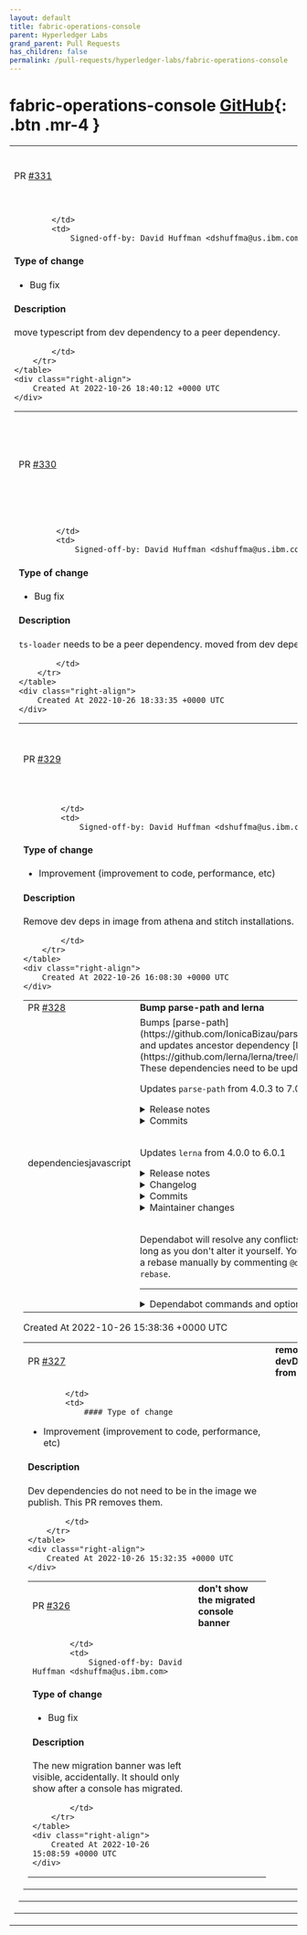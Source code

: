 ```yaml
---
layout: default
title: fabric-operations-console
parent: Hyperledger Labs
grand_parent: Pull Requests
has_children: false
permalink: /pull-requests/hyperledger-labs/fabric-operations-console
---
```


# fabric-operations-console <span class="fs-3 right-align">[GitHub](https://github.com/hyperledger-labs/fabric-operations-console){: .btn .mr-4 }</span>


<div>
    <table>
        <tr>
            <td>
                PR <a href="https://github.com/hyperledger-labs/fabric-operations-console/pull/331" class=".btn">#331</a>
            </td>
            <td>
                <b>
                    move typescript from dev dep to peer dep
                </b>
            </td>
        </tr>
        <tr>
            <td>
                
            </td>
            <td>
                Signed-off-by: David Huffman <dshuffma@us.ibm.com>

#### Type of change

<!--- What type of change? Pick one option and delete the others. -->

- Bug fix

#### Description
move typescript from dev dependency to a peer dependency.


            </td>
        </tr>
    </table>
    <div class="right-align">
        Created At 2022-10-26 18:40:12 +0000 UTC
    </div>
</div>

<div>
    <table>
        <tr>
            <td>
                PR <a href="https://github.com/hyperledger-labs/fabric-operations-console/pull/330" class=".btn">#330</a>
            </td>
            <td>
                <b>
                    move ts-loader to peer dep from dev dep
                </b>
            </td>
        </tr>
        <tr>
            <td>
                
            </td>
            <td>
                Signed-off-by: David Huffman <dshuffma@us.ibm.com>

#### Type of change

<!--- What type of change? Pick one option and delete the others. -->

- Bug fix

#### Description
`ts-loader` needs to be a peer dependency. moved from dev dependency.


            </td>
        </tr>
    </table>
    <div class="right-align">
        Created At 2022-10-26 18:33:35 +0000 UTC
    </div>
</div>

<div>
    <table>
        <tr>
            <td>
                PR <a href="https://github.com/hyperledger-labs/fabric-operations-console/pull/329" class=".btn">#329</a>
            </td>
            <td>
                <b>
                    clean up dev deps in image
                </b>
            </td>
        </tr>
        <tr>
            <td>
                
            </td>
            <td>
                Signed-off-by: David Huffman <dshuffma@us.ibm.com>

#### Type of change

<!--- What type of change? Pick one option and delete the others. -->

- Improvement (improvement to code, performance, etc)

#### Description
Remove dev deps in image from athena and stitch installations.


            </td>
        </tr>
    </table>
    <div class="right-align">
        Created At 2022-10-26 16:08:30 +0000 UTC
    </div>
</div>

<div>
    <table>
        <tr>
            <td>
                PR <a href="https://github.com/hyperledger-labs/fabric-operations-console/pull/328" class=".btn">#328</a>
            </td>
            <td>
                <b>
                    Bump parse-path and lerna
                </b>
            </td>
        </tr>
        <tr>
            <td>
                <span class="chip">dependencies</span><span class="chip">javascript</span>
            </td>
            <td>
                Bumps [parse-path](https://github.com/IonicaBizau/parse-path) to 7.0.0 and updates ancestor dependency [lerna](https://github.com/lerna/lerna/tree/HEAD/core/lerna). These dependencies need to be updated together.

Updates `parse-path` from 4.0.3 to 7.0.0
<details>
<summary>Release notes</summary>
<p><em>Sourced from <a href="https://github.com/IonicaBizau/parse-path/releases">parse-path's releases</a>.</em></p>
<blockquote>
<h2>7.0.0</h2>
<p>Add the <code>parse_failed</code> property — whether the input was parsed successfully or not.</p>
<h2>6.0.0</h2>
<h3>parse-path 6.0.0</h3>
<p><strong>Breaking changes</strong></p>
<ul>
<li>The <code>resource</code> property will not contain the <code>port</code> anymore. Added the <code>host</code> property which has the port too.</li>
</ul>
<h2>5.0.0</h2>
<h3><code>parse-path</code> 5.0.0</h3>
<p>:star: This is a major release of <code>parse-path</code>! :star:</p>
<h4>Breaking changes</h4>
<ul>
<li><code>parse-path</code> will not parse <code>git@...</code> ssh URLs anymore. Use <code>parse-url</code> for that.</li>
<li>If the input url has a trailing slash, the trailing slash will be added in the <code>pathname</code> too.</li>
<li>The <code>port</code> field is a string. By default empty.</li>
<li>Added the <code>password</code> field (default: <code>&quot;&quot;</code>)</li>
<li>The resource may contain the <code>port</code> in it (e.g. <code>resource: &quot;domain.com:4200&quot;</code>).</li>
</ul>
<h4>Features</h4>
<ul>
<li>Faster</li>
<li>More secure</li>
<li>Cleaner codebase</li>
</ul>
<p>Any questions, suggestions, contributions are always welcome! :blush:</p>
<h2>4.0.4</h2>
<p>Remove the new line characters.</p>
</blockquote>
</details>
<details>
<summary>Commits</summary>
<ul>
<li><a href="https://github.com/IonicaBizau/parse-path/commit/c53b17e228fd09e2e072ce0d9c6076cf7bb879da"><code>c53b17e</code></a> Updated docs</li>
<li><a href="https://github.com/IonicaBizau/parse-path/commit/a0269b12b3f3eb4ce4a1b5a9a6da24832d3d2d8f"><code>a0269b1</code></a> :arrow_up: 7.0.0 :tada:</li>
<li><a href="https://github.com/IonicaBizau/parse-path/commit/e3ee527ab36be1166f72d1654a5a6e31f18c866a"><code>e3ee527</code></a> :arrow_up: 6.1.0 :tada:</li>
<li><a href="https://github.com/IonicaBizau/parse-path/commit/4bae19e8e0e6b8566201387c1b1e664a9e87b904"><code>4bae19e</code></a> Add the parse_failed property.</li>
<li><a href="https://github.com/IonicaBizau/parse-path/commit/3d1525d9ec72f5a1ad67b438bed95dd752ed3413"><code>3d1525d</code></a> Updated docs</li>
<li><a href="https://github.com/IonicaBizau/parse-path/commit/31f7a332f9c4ce5e1c6448ac5a7b4507cb00deed"><code>31f7a33</code></a> Add the host property</li>
<li><a href="https://github.com/IonicaBizau/parse-path/commit/02995c6c7ccb3d05180f235b1dc1c3abb710147b"><code>02995c6</code></a> Merge branch 'patch-1' of github.com:viceice/parse-path into new-version</li>
<li><a href="https://github.com/IonicaBizau/parse-path/commit/cbb46e0e713d747b7851eb98c1c4af1bb1ead238"><code>cbb46e0</code></a> :arrow_up: 6.0.0 :tada:</li>
<li><a href="https://github.com/IonicaBizau/parse-path/commit/01b23dc123c6f2cdc1357eba22243c7b7324e4ea"><code>01b23dc</code></a> test: add test</li>
<li><a href="https://github.com/IonicaBizau/parse-path/commit/9032ebb45a28deb57fef2928acd72fca25aabbef"><code>9032ebb</code></a> fix: use hostname instead of host</li>
<li>Additional commits viewable in <a href="https://github.com/IonicaBizau/parse-path/compare/4.0.3...7.0.0">compare view</a></li>
</ul>
</details>
<br />

Updates `lerna` from 4.0.0 to 6.0.1
<details>
<summary>Release notes</summary>
<p><em>Sourced from <a href="https://github.com/lerna/lerna/releases">lerna's releases</a>.</em></p>
<blockquote>
<h2>v6.0.1</h2>
<h2><a href="https://github.com/lerna/lerna/compare/v6.0.0...v6.0.1">6.0.1</a> (2022-10-14)</h2>
<h3>Bug Fixes</h3>
<ul>
<li><strong>run:</strong> allow for loading of env files to be skipped (<a href="https://github-redirect.dependabot.com/lerna/lerna/issues/3375">#3375</a>) (<a href="https://github.com/lerna/lerna/commit/5dbd904009ede4cc952fc7f8cbafebf6b12d81a1">5dbd904</a>)</li>
</ul>
<h2>v6.0.0</h2>
<h1><a href="https://github.com/lerna/lerna/compare/v6.0.0-alpha.2...v6.0.0">6.0.0</a> (2022-10-12)</h1>
<h3>Super fast, modern task-runner implementation for <code>lerna run</code></h3>
<p>As of version 6.0.0, Lerna will now delegate the implementation details of the <code>lerna run</code> command to the super fast, modern task-runner (powered by Nx) by default.</p>
<p>If for some reason you wish to opt in to the legacy task-runner implementation details (powered by <code>p-map</code> and <code>p-queue</code>), you can do so by setting <code>&quot;useNx&quot;: false</code> in your lerna.json. (Please let us know via a Github issue if you feel the need to do that, however, as in general the new task-runner should just work how you expect it to as a lerna user).</p>
<h3>Interactive configurtion for <code>lerna run</code> caching and task pipelines via the new <code>lerna add-caching</code> command</h3>
<p>When using the modern task-runner implementation described above, the way to get the most out of it is to tell it about the outputs of your various scripts, and also any relationships that exist between them (such as needing to run the <code>build</code> script before the <code>test</code>, for example).</p>
<p>Simply run <code>lerna add-caching</code> and follow the instructions in order to generate all the relevant configuration for your workspace.</p>
<p>You can learn more about the configuration it generates here: <a href="https://lerna.js.org/docs/concepts/task-pipeline-configuration">https://lerna.js.org/docs/concepts/task-pipeline-configuration</a></p>
<h3>Automatic loading of .env files in <code>lerna run</code> with the new task-runner implementation</h3>
<p>By default the modern task runner powered by Nx will automatically load <code>.env</code> files for you. You can set <code>--load-env-files</code> to false if you want to disable this behavior for any reason.</p>
<p>For more details about what <code>.env</code> files will be loaded by default please see: <a href="https://nx.dev/recipes/environment-variables/define-environment-variables">https://nx.dev/recipes/environment-variables/define-environment-variables</a></p>
<h3>Obselete options in <code>lerna run</code> with the new task-runner implementation</h3>
<p>There are certain legacy options for <code>lerna run</code> which are no longer applicable to the modern task-runner. Please see full details about those flags, and the reason behind their obselence, here:</p>
<p><a href="https://lerna.js.org/docs/lerna6-obsolete-options">https://lerna.js.org/docs/lerna6-obsolete-options</a></p>
<h3>New <code>lerna repair</code> command</h3>
<p>When configuration changes over time as new versions of a tool are published it can be tricky to keep up with the changes and sometimes it's possible to miss out on optimizations as a result.</p>
<p>When you run the new command <code>lerna repair</code>, lerna will execute a serious of code migrations/codemods which update your workspace to the latest and greatest best practices for workspace configuration.</p>
<p>The actual codemods which run will be added to over time, but for now one you might see run on your workspace is that it will remove any explicit <code>&quot;useNx&quot;: true</code> references from lerna.json files, because that is no longer necessary and it's cleaner not to have it.</p>
<p>We are really excited about this feature and how we can use it to help users keep their workspaces up to date.</p>
<!-- raw HTML omitted -->
</blockquote>
<p>... (truncated)</p>
</details>
<details>
<summary>Changelog</summary>
<p><em>Sourced from <a href="https://github.com/lerna/lerna/blob/main/core/lerna/CHANGELOG.md">lerna's changelog</a>.</em></p>
<blockquote>
<h2><a href="https://github.com/lerna/lerna/compare/v6.0.0...v6.0.1">6.0.1</a> (2022-10-14)</h2>
<h3>Bug Fixes</h3>
<ul>
<li><strong>run:</strong> allow for loading of env files to be skipped (<a href="https://github-redirect.dependabot.com/lerna/lerna/issues/3375">#3375</a>) (<a href="https://github.com/lerna/lerna/commit/5dbd904009ede4cc952fc7f8cbafebf6b12d81a1">5dbd904</a>)</li>
</ul>
<h1><a href="https://github.com/lerna/lerna/compare/v6.0.0-alpha.2...v6.0.0">6.0.0</a> (2022-10-12)</h1>
<p><strong>Note:</strong> Version bump only for package lerna</p>
<h1><a href="https://github.com/lerna/lerna/compare/v6.0.0-alpha.1...v6.0.0-alpha.2">6.0.0-alpha.2</a> (2022-10-12)</h1>
<h3>Bug Fixes</h3>
<ul>
<li><strong>run:</strong> update docs for v6 (<a href="https://github-redirect.dependabot.com/lerna/lerna/issues/3366">#3366</a>) (<a href="https://github.com/lerna/lerna/commit/130f4906bee3e240ea9ad9245dfb0fe208668dae">130f490</a>)</li>
</ul>
<h1><a href="https://github.com/lerna/lerna/compare/v5.6.2...v6.0.0-alpha.1">6.0.0-alpha.1</a> (2022-10-09)</h1>
<h1><a href="https://github.com/lerna/lerna/compare/v5.6.1...v6.0.0-alpha.0">6.0.0-alpha.0</a> (2022-10-07)</h1>
<p><strong>Note:</strong> Version bump only for package lerna</p>
<h2><a href="https://github.com/lerna/lerna/compare/v5.6.1...v5.6.2">5.6.2</a> (2022-10-09)</h2>
<p><strong>Note:</strong> Version bump only for package lerna</p>
<h2><a href="https://github.com/lerna/lerna/compare/v5.6.0...v5.6.1">5.6.1</a> (2022-09-30)</h2>
<h3>Bug Fixes</h3>
<ul>
<li><strong>add-caching:</strong> ensure lerna.json is configured automatically (<a href="https://github.com/lerna/lerna/commit/9677cda7c9e16ae3cc02cd01c7b1087d81095750">9677cda</a>)</li>
</ul>
<h1><a href="https://github.com/lerna/lerna/compare/v5.5.4...v5.6.0">5.6.0</a> (2022-09-29)</h1>
<h3>Features</h3>
<ul>
<li><strong>core:</strong> add add-caching command (<a href="https://github-redirect.dependabot.com/lerna/lerna/issues/3350">#3350</a>) (<a href="https://github.com/lerna/lerna/commit/ef09a06ffc30384194fb120307269f49e4ebc54b">ef09a06</a>)</li>
<li><strong>repair:</strong> add lerna repair command (<a href="https://github-redirect.dependabot.com/lerna/lerna/issues/3314">#3314</a>) (<a href="https://github.com/lerna/lerna/commit/7defab3434687fc8e17f921250846aa279ac3df3">7defab3</a>)</li>
</ul>
<h2><a href="https://github.com/lerna/lerna/compare/v5.5.3...v5.5.4">5.5.4</a> (2022-09-28)</h2>
<p><strong>Note:</strong> Version bump only for package lerna</p>
<h2><a href="https://github.com/lerna/lerna/compare/v5.5.2...v5.5.3">5.5.3</a> (2022-09-28)</h2>
<p><strong>Note:</strong> Version bump only for package lerna</p>
<h2><a href="https://github.com/lerna/lerna/compare/v5.5.1...v5.5.2">5.5.2</a> (2022-09-20)</h2>
<p><strong>Note:</strong> Version bump only for package lerna</p>
<!-- raw HTML omitted -->
</blockquote>
<p>... (truncated)</p>
</details>
<details>
<summary>Commits</summary>
<ul>
<li><a href="https://github.com/lerna/lerna/commit/4fcefff1b7d982c83b6d68d0a84d7e878ea87449"><code>4fcefff</code></a> chore(release): v6.0.1</li>
<li><a href="https://github.com/lerna/lerna/commit/5dbd904009ede4cc952fc7f8cbafebf6b12d81a1"><code>5dbd904</code></a> fix(run): allow for loading of env files to be skipped (<a href="https://github.com/lerna/lerna/tree/HEAD/core/lerna/issues/3375">#3375</a>)</li>
<li><a href="https://github.com/lerna/lerna/commit/6fa5951a03d3c0c4bd2f154b413cc9a378adc02b"><code>6fa5951</code></a> chore(release): v6.0.0</li>
<li><a href="https://github.com/lerna/lerna/commit/154b93901308cbfd6b803e1f199e9b6d2e362b6f"><code>154b939</code></a> chore(release): v6.0.0-alpha.2</li>
<li><a href="https://github.com/lerna/lerna/commit/130f4906bee3e240ea9ad9245dfb0fe208668dae"><code>130f490</code></a> fix(run): update docs for v6 (<a href="https://github.com/lerna/lerna/tree/HEAD/core/lerna/issues/3366">#3366</a>)</li>
<li><a href="https://github.com/lerna/lerna/commit/8a1660e1e78c39db2f7a080862d93bbde6dd9339"><code>8a1660e</code></a> chore(release): v6.0.0-alpha.1</li>
<li><a href="https://github.com/lerna/lerna/commit/a926c6a648c85a4ea97ef343b3a796bbe0b25d22"><code>a926c6a</code></a> Merge branch 'main' into next</li>
<li><a href="https://github.com/lerna/lerna/commit/04f85a38c72dd043e7e25072c6e29d8a6411b867"><code>04f85a3</code></a> chore(release): v5.6.2</li>
<li><a href="https://github.com/lerna/lerna/commit/84597c511c4503562c641b481a2854137465ba5c"><code>84597c5</code></a> chore(release): v6.0.0-alpha.0</li>
<li><a href="https://github.com/lerna/lerna/commit/8991812096dc874fc7be6ae7130e03c9a660f2c7"><code>8991812</code></a> feat(run)!: legacy task runner implementations no longer used by default (<a href="https://github.com/lerna/lerna/tree/HEAD/core/lerna/issues/3355">#3355</a>)</li>
<li>Additional commits viewable in <a href="https://github.com/lerna/lerna/commits/v6.0.1/core/lerna">compare view</a></li>
</ul>
</details>
<details>
<summary>Maintainer changes</summary>
<p>This version was pushed to npm by <a href="https://www.npmjs.com/~jameshenry">jameshenry</a>, a new releaser for lerna since your current version.</p>
</details>
<br />


Dependabot will resolve any conflicts with this PR as long as you don't alter it yourself. You can also trigger a rebase manually by commenting `@dependabot rebase`.

[//]: # (dependabot-automerge-start)
[//]: # (dependabot-automerge-end)

---

<details>
<summary>Dependabot commands and options</summary>
<br />

You can trigger Dependabot actions by commenting on this PR:
- `@dependabot rebase` will rebase this PR
- `@dependabot recreate` will recreate this PR, overwriting any edits that have been made to it
- `@dependabot merge` will merge this PR after your CI passes on it
- `@dependabot squash and merge` will squash and merge this PR after your CI passes on it
- `@dependabot cancel merge` will cancel a previously requested merge and block automerging
- `@dependabot reopen` will reopen this PR if it is closed
- `@dependabot close` will close this PR and stop Dependabot recreating it. You can achieve the same result by closing it manually
- `@dependabot ignore this major version` will close this PR and stop Dependabot creating any more for this major version (unless you reopen the PR or upgrade to it yourself)
- `@dependabot ignore this minor version` will close this PR and stop Dependabot creating any more for this minor version (unless you reopen the PR or upgrade to it yourself)
- `@dependabot ignore this dependency` will close this PR and stop Dependabot creating any more for this dependency (unless you reopen the PR or upgrade to it yourself)
- `@dependabot use these labels` will set the current labels as the default for future PRs for this repo and language
- `@dependabot use these reviewers` will set the current reviewers as the default for future PRs for this repo and language
- `@dependabot use these assignees` will set the current assignees as the default for future PRs for this repo and language
- `@dependabot use this milestone` will set the current milestone as the default for future PRs for this repo and language

You can disable automated security fix PRs for this repo from the [Security Alerts page](https://github.com/hyperledger-labs/fabric-operations-console/network/alerts).

</details>
            </td>
        </tr>
    </table>
    <div class="right-align">
        Created At 2022-10-26 15:38:36 +0000 UTC
    </div>
</div>

<div>
    <table>
        <tr>
            <td>
                PR <a href="https://github.com/hyperledger-labs/fabric-operations-console/pull/327" class=".btn">#327</a>
            </td>
            <td>
                <b>
                    remove npm devDependencies from image
                </b>
            </td>
        </tr>
        <tr>
            <td>
                
            </td>
            <td>
                #### Type of change

<!--- What type of change? Pick one option and delete the others. -->

- Improvement (improvement to code, performance, etc)

#### Description
Dev dependencies do not need to be in the image we publish. This PR removes them.


            </td>
        </tr>
    </table>
    <div class="right-align">
        Created At 2022-10-26 15:32:35 +0000 UTC
    </div>
</div>

<div>
    <table>
        <tr>
            <td>
                PR <a href="https://github.com/hyperledger-labs/fabric-operations-console/pull/326" class=".btn">#326</a>
            </td>
            <td>
                <b>
                    don't show the migrated console banner
                </b>
            </td>
        </tr>
        <tr>
            <td>
                
            </td>
            <td>
                Signed-off-by: David Huffman <dshuffma@us.ibm.com>

#### Type of change

<!--- What type of change? Pick one option and delete the others. -->

- Bug fix

#### Description
The new migration banner was left visible, accidentally. It should only show after a console has migrated.


            </td>
        </tr>
    </table>
    <div class="right-align">
        Created At 2022-10-26 15:08:59 +0000 UTC
    </div>
</div>

